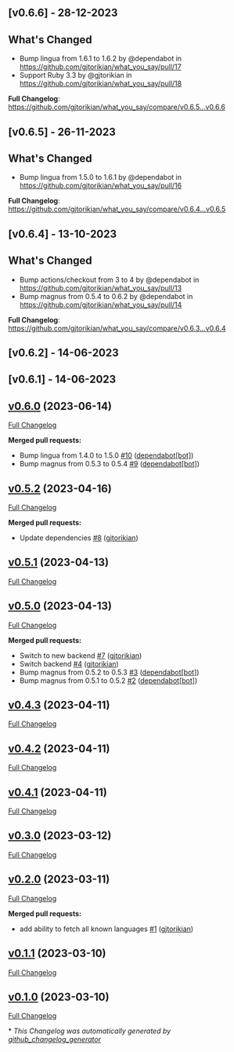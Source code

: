 ## [v0.6.6] - 28-12-2023
## What's Changed
* Bump lingua from 1.6.1 to 1.6.2 by @dependabot in https://github.com/gjtorikian/what_you_say/pull/17
* Support Ruby 3.3 by @gjtorikian in https://github.com/gjtorikian/what_you_say/pull/18


**Full Changelog**: https://github.com/gjtorikian/what_you_say/compare/v0.6.5...v0.6.6
## [v0.6.5] - 26-11-2023
## What's Changed
* Bump lingua from 1.5.0 to 1.6.1 by @dependabot in https://github.com/gjtorikian/what_you_say/pull/16


**Full Changelog**: https://github.com/gjtorikian/what_you_say/compare/v0.6.4...v0.6.5
## [v0.6.4] - 13-10-2023
## What's Changed
* Bump actions/checkout from 3 to 4 by @dependabot in https://github.com/gjtorikian/what_you_say/pull/13
* Bump magnus from 0.5.4 to 0.6.2 by @dependabot in https://github.com/gjtorikian/what_you_say/pull/14


**Full Changelog**: https://github.com/gjtorikian/what_you_say/compare/v0.6.3...v0.6.4
## [v0.6.2] - 14-06-2023

## [v0.6.1] - 14-06-2023

## [v0.6.0](https://github.com/gjtorikian/what_you_say/tree/v0.6.0) (2023-06-14)

[Full Changelog](https://github.com/gjtorikian/what_you_say/compare/v0.5.2...v0.6.0)

**Merged pull requests:**

- Bump lingua from 1.4.0 to 1.5.0 [\#10](https://github.com/gjtorikian/what_you_say/pull/10) ([dependabot[bot]](https://github.com/apps/dependabot))
- Bump magnus from 0.5.3 to 0.5.4 [\#9](https://github.com/gjtorikian/what_you_say/pull/9) ([dependabot[bot]](https://github.com/apps/dependabot))

## [v0.5.2](https://github.com/gjtorikian/what_you_say/tree/v0.5.2) (2023-04-16)

[Full Changelog](https://github.com/gjtorikian/what_you_say/compare/v0.5.1...v0.5.2)

**Merged pull requests:**

- Update dependencies [\#8](https://github.com/gjtorikian/what_you_say/pull/8) ([gjtorikian](https://github.com/gjtorikian))

## [v0.5.1](https://github.com/gjtorikian/what_you_say/tree/v0.5.1) (2023-04-13)

[Full Changelog](https://github.com/gjtorikian/what_you_say/compare/v0.5.0...v0.5.1)

## [v0.5.0](https://github.com/gjtorikian/what_you_say/tree/v0.5.0) (2023-04-13)

[Full Changelog](https://github.com/gjtorikian/what_you_say/compare/v0.4.3...v0.5.0)

**Merged pull requests:**

- Switch to new backend [\#7](https://github.com/gjtorikian/what_you_say/pull/7) ([gjtorikian](https://github.com/gjtorikian))
- Switch backend [\#4](https://github.com/gjtorikian/what_you_say/pull/4) ([gjtorikian](https://github.com/gjtorikian))
- Bump magnus from 0.5.2 to 0.5.3 [\#3](https://github.com/gjtorikian/what_you_say/pull/3) ([dependabot[bot]](https://github.com/apps/dependabot))
- Bump magnus from 0.5.1 to 0.5.2 [\#2](https://github.com/gjtorikian/what_you_say/pull/2) ([dependabot[bot]](https://github.com/apps/dependabot))

## [v0.4.3](https://github.com/gjtorikian/what_you_say/tree/v0.4.3) (2023-04-11)

[Full Changelog](https://github.com/gjtorikian/what_you_say/compare/v0.4.2...v0.4.3)

## [v0.4.2](https://github.com/gjtorikian/what_you_say/tree/v0.4.2) (2023-04-11)

[Full Changelog](https://github.com/gjtorikian/what_you_say/compare/v0.4.1...v0.4.2)

## [v0.4.1](https://github.com/gjtorikian/what_you_say/tree/v0.4.1) (2023-04-11)

[Full Changelog](https://github.com/gjtorikian/what_you_say/compare/v0.3.0...v0.4.1)

## [v0.3.0](https://github.com/gjtorikian/what_you_say/tree/v0.3.0) (2023-03-12)

[Full Changelog](https://github.com/gjtorikian/what_you_say/compare/v0.2.0...v0.3.0)

## [v0.2.0](https://github.com/gjtorikian/what_you_say/tree/v0.2.0) (2023-03-11)

[Full Changelog](https://github.com/gjtorikian/what_you_say/compare/v0.1.1...v0.2.0)

**Merged pull requests:**

- add ability to fetch all known languages [\#1](https://github.com/gjtorikian/what_you_say/pull/1) ([gjtorikian](https://github.com/gjtorikian))

## [v0.1.1](https://github.com/gjtorikian/what_you_say/tree/v0.1.1) (2023-03-10)

[Full Changelog](https://github.com/gjtorikian/what_you_say/compare/v0.1.0...v0.1.1)

## [v0.1.0](https://github.com/gjtorikian/what_you_say/tree/v0.1.0) (2023-03-10)

[Full Changelog](https://github.com/gjtorikian/what_you_say/compare/600ce8b46fb76c4877d474889538de8339e6d49c...v0.1.0)

\* _This Changelog was automatically generated by [github_changelog_generator](https://github.com/github-changelog-generator/github-changelog-generator)_
